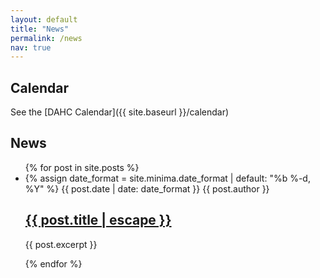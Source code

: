```yaml
---
layout: default
title: "News"
permalink: /news
nav: true
---
```


## Calendar

See the [DAHC Calendar]({{ site.baseurl }}/calendar)

## News

<ul class="post-list">
  {% for post in site.posts %}
    <li>
      {% assign date_format = site.minima.date_format | default: "%b %-d, %Y" %}
      <span class="post-meta">{{ post.date | date: date_format }} {{ post.author }}</span>
      <h2>
        <a class="post-link" href="{{ post.url | relative_url }}">{{ post.title | escape }}</a>
      </h2>
	<p>{{ post.excerpt }}</p>
    </li>
  {% endfor %}
</ul>
